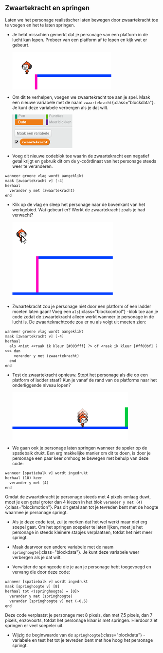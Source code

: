 ## Zwaartekracht en springen

Laten we het personage realistischer laten bewegen door zwaartekracht toe te voegen en het te laten springen.

+ Je hebt misschien gemerkt dat je personage van een platform in de lucht kan lopen. Probeer van een platform af te lopen en kijk wat er gebeurt.
    
    ![screenshot](images/dodge-no-gravity.png)

+ Om dit te verhelpen, voegen we zwaartekracht toe aan je spel. Maak een nieuwe variabele met de naam `zwaartekracht`{:class="blockdata"}. Je kunt deze variabele verbergen als je dat wilt.
    
    ![screenshot](images/dodge-gravity.png)

+ Voeg dit nieuwe codeblok toe waarin de zwaartekracht een negatief getal krijgt en gebruik dit om de y-coördinaat van het personage steeds weer te veranderen.
    
```blocks
wanneer groene vlag wordt aangeklikt
maak [zwaartekracht v] [-4]
herhaal 
  verander y met (zwaartekracht)
end
```

+ Klik op de vlag en sleep het personage naar de bovenkant van het werkgebied. Wat gebeurt er? Werkt de zwaartekracht zoals je had verwacht?
    
    ![screenshot](images/dodge-gravity-drag.png)

+ Zwaartekracht zou je personage niet door een platform of een ladder moeten laten gaan! Voeg een `als`{:class="blockcontrol"} -blok toe aan je code zodat de zwaartekracht alleen werkt wanneer je personage in de lucht is. De zwaartekrachtcode zou er nu als volgt uit moeten zien:
    
```blocks
wanneer groene vlag wordt aangeklikt
maak [zwaartekracht v] [-4]
herhaal 
  als <niet <<raak ik kleur [#003fff] ?> of <raak ik kleur [#ff00bf] ?>>> dan 
    verander y met (zwaartekracht)
  end
end
```

+ Test de zwaartekracht opnieuw. Stopt het personage als die op een platform of ladder staat? Kun je vanaf de rand van de platforms naar het onderliggende niveau lopen?
    
    ![screenshot](images/dodge-gravity-test.png)

+ We gaan ook je personage laten springen wanneer de speler op de spatiebalk drukt. Een erg makkelijke manier om dit te doen, is door je personage een paar keer omhoog te bewegen met behulp van deze code:
    
```blocks
wanneer [spatiebalk v] wordt ingedrukt
herhaal (10) keer 
  verander y met (4)
end
```

Omdat de zwaartekracht je personage steeds met 4 pixels omlaag duwt, moet je een getal groter dan 4 kiezen in het blok `verander y met (4)`{:class="blockmotion"}. Pas dit getal aan tot je tevreden bent met de hoogte waarmee je personage springt.

+ Als je deze code test, zul je merken dat het wel werkt maar niet erg soepel gaat. Om het springen soepeler te laten lijken, moet je het personage in steeds kleinere stapjes verplaatsen, totdat het niet meer springt.

+ Maak daarvoor een andere variabele met de naam `springhoogte`{:class="blockdata"}. Je kunt deze variabele weer verbergen als je dat wilt.

+ Verwijder de springcode die je aan je personage hebt toegevoegd en vervang die door deze code:
    
```blocks
wanneer [spatiebalk v] wordt ingedrukt
maak [springhoogte v] [8]
herhaal tot <(springhoogte) = [0]> 
  verander y met (springhoogte)
  verander [springhoogte v] met (-0.5)
end
```

Deze code verplaatst je personage met 8 pixels, dan met 7,5 pixels, dan 7 pixels, enzovoorts, totdat het personage klaar is met springen. Hierdoor ziet springen er veel soepeler uit.

+ Wijzig de beginwaarde van de `springhoogte`{:class="blockdata"} -variabele en test het tot je tevreden bent met hoe hoog het personage springt.